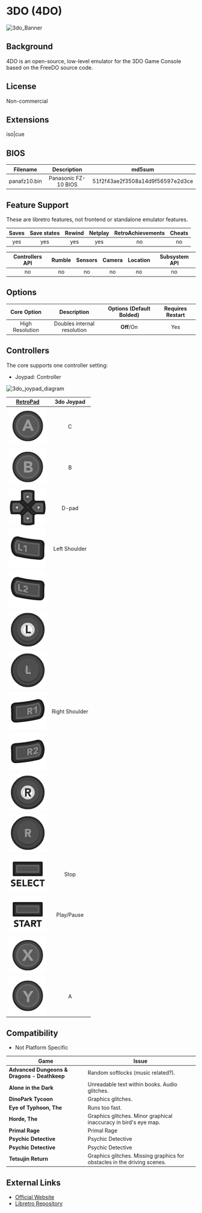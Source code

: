 # 3DO (4DO)

![3do_Banner](https://cloud.githubusercontent.com/assets/10035308/12186059/8d7ec76a-b55c-11e5-9231-b0c561de271c.png)

## Background

4DO is an open-source, low-level emulator for the 3DO Game Console based on the FreeDO source code.

## License

Non-commercial

## Extensions

iso|cue

## BIOS

|   Filename   |      Description     |              md5sum              |
|:------------:|:--------------------:|:--------------------------------:|
| panafz10.bin | Panasonic FZ-10 BIOS | 51f2f43ae2f3508a14d9f56597e2d3ce |

## Feature Support

These are libretro features, not frontend or standalone emulator features.

| Saves | Save states | Rewind | Netplay | RetroAchievements | Cheats |
|:-----:|:-----------:|:------:|:-------:|:-----------------:|:------:|
|  yes  |     yes     |   yes  |   yes   |         no        |   no   |

| Controllers API | Rumble | Sensors | Camera | Location | Subsystem API |
|:---------------:|:------:|:-------:|:------:|:--------:|:-------------:|
|        no       |   no   |    no   |   no   |    no    |       no      |

## Options

|   Core Option   |         Description         | Options (Default Bolded) | Requires Restart |
|:---------------:|:---------------------------:|:------------------------:|:----------------:|
| High Resolution | Doubles internal resolution |        **Off**/On        |        Yes       |

## Controllers

The core supports one controller setting:

* Joypad: Controller

![3do_joypad_diagram](https://cloud.githubusercontent.com/assets/10035308/16599643/7f450bd6-42c0-11e6-84d7-9cc0944e7b01.png)

|                      [RetroPad](RetroPad)                      |   3do Joypad   |
|:--------------------------------------------------------------:|:--------------:|
|        ![RetroPad_A](images/RetroPad/Retro_A_Round.png)        |        C       |
|        ![RetroPad_B](images/RetroPad/Retro_B_Round.png)        |        B       |
|        ![RetroPad_Dpad](images/RetroPad/Retro_Dpad.png)        |      D-pad     |
|          ![RetroPad_L1](images/RetroPad/Retro_L1.png)          |  Left Shoulder |
|          ![RetroPad_L2](images/RetroPad/Retro_L2.png)          |                |
|          ![RetroPad_L3](images/RetroPad/Retro_L3.png)          |                |
|  ![RetroPad_Left_Stick](images/RetroPad/Retro_Left_Stick.png)  |                |
|          ![RetroPad_R1](images/RetroPad/Retro_R1.png)          | Right Shoulder |
|          ![RetroPad_R2](images/RetroPad/Retro_R2.png)          |                |
|          ![RetroPad_R3](images/RetroPad/Retro_R3.png)          |                |
| ![RetroPad_Right_Stick](images/RetroPad/Retro_Right_Stick.png) |                |
|      ![RetroPad_Select](images/RetroPad/Retro_Select.png)      |      Stop      |
|       ![RetroPad_Start](images/RetroPad/Retro_Start.png)       |   Play/Pause   |
|        ![RetroPad_X](images/RetroPad/Retro_X_Round.png)        |                |
|        ![RetroPad_Y](images/RetroPad/Retro_Y_Round.png)        |        A       |

## Compatibility
* Not Platform Specific

| Game                                  | Issue                          |
|---------------------------------------|--------------------------------|
|**Advanced Dungeons & Dragons - Deathkeep**| Random softlocks (music related?). |
|**Alone in the Dark**|Unreadable text within books. Audio glitches. |
|**DinoPark Tycoon**| 	Graphics glitches. |
|**Eye of Typhoon, The**| 	Runs too fast. |
|**Horde, The**| 	Graphics glitches. Minor graphical inaccuracy in bird's eye map. |
|**Primal Rage**|Primal Rage|
|**Psychic Detective**|Psychic Detective|
|**Psychic Detective**|Psychic Detective|
|**Tetsujin Return**| 	Graphics glitches. Missing graphics for obstacles in the driving scenes. |


## External Links

* [Official Website](http://www.fourdo.com/)
* [Libretro Repository](https://github.com/libretro/4do-libretro)
